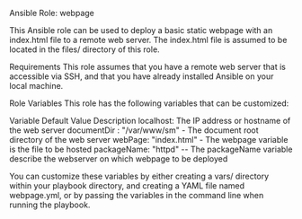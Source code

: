 
Ansible Role: webpage


This Ansible role can be used to deploy a basic static webpage with an index.html file to a remote web server. The index.html file is assumed to be located in the files/ directory of this role.

Requirements
This role assumes that you have a remote web server that is accessible via SSH, and that you have already installed Ansible on your local machine.


Role Variables
This role has the following variables that can be customized:

Variable	Default Value	Description
localhost: 	The IP address or hostname of the web server
documentDir : 	"/var/www/sm"	- The document root directory of the web server
webPage: "index.html" - The webpage variable is the file to be hosted
packageName: "httpd"   -- The packageName variable describe the webserver on which webpage to be deployed


You can customize these variables by either creating a vars/ directory within your playbook directory, and creating a YAML file named webpage.yml, or by passing the variables in the command line when running the playbook.
